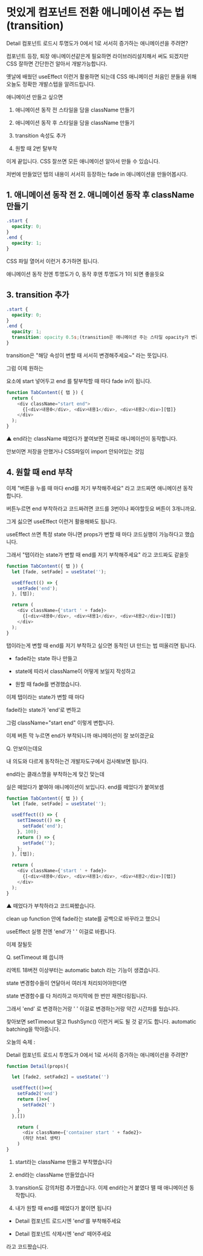 # 멋있게 컴포넌트 전환 애니메이션 주는 법 (transition)

Detail 컴포넌트 로드시 투명도가 0에서 1로 서서히 증가하는 애니메이션을 주려면?

컴포넌트 등장, 퇴장 애니메이션같은게 필요하면 라이브러리설치해서 써도 되겠지만 CSS 잘하면 간단한건 알아서 개발가능합니다.

옛날에 배웠던 useEffect 이런거 활용하면 되는데 CSS 애니메이션 처음인 분들을 위해 오늘도 정확한 개발스텝을 알려드립니다.

애니메이션 만들고 싶으면

1. 애니메이션 동작 전 스타일을 담을 className 만들기

2. 애니메이션 동작 후 스타일을 담을 className 만들기

3. transition 속성도 추가

4. 원할 때 2번 탈부착

이게 끝입니다. CSS 잘쓰면 모든 애니메이션 알아서 만들 수 있습니다.

저번에 만들었던 탭의 내용이 서서히 등장하는 fade in 애니메이션을 만들어봅시다.

## 1. 애니메이션 동작 전 2. 애니메이션 동작 후 className 만들기

```css
.start {
  opacity: 0;
}
.end {
  opacity: 1;
}
```

CSS 파일 열어서 이런거 추가하면 됩니다.

애니메이션 동작 전엔 투명도가 0, 동작 후엔 투명도가 1이 되면 좋을듯요

## 3. transition 추가

```css
.start {
  opacity: 0;
}
.end {
  opacity: 1;
  transition: opacity 0.5s;(transition은 애니메이션 주는 스타일 opacity가 변경될때 0.5초에 걸쳐서 변경해 주세요란 뜻)
}
```

transition은 "해당 속성이 변할 때 서서히 변경해주세요~" 라는 뜻입니다.

그럼 이제 원하는 <div> 요소에 start 넣어두고 end 를 탈부착할 때 마다 fade in이 됩니다.

```ts
function TabContent({ 탭 }) {
  return (
    <div className="start end">
      {[<div>내용0</div>, <div>내용1</div>, <div>내용2</div>][탭]}
    </div>
  );
}
```

▲ end라는 className 떼었다가 붙여보면 진짜로 애니메이션이 동작합니다.

안보이면 저장을 안했거나 CSS파일이 import 안되어있는 것임

## 4. 원할 때 end 부착

이제 "버튼을 누를 때 마다 end를 저기 부착해주세요" 라고 코드짜면 애니메이션 동작합니다.

버튼누르면 end 부착하라고 코드짜려면 코드를 3번이나 짜야할듯요 버튼이 3개니까요.

그게 싫으면 useEffect 이런거 활용해봐도 됩니다.

useEffect 쓰면 특정 state 아니면 props가 변할 때 마다 코드실행이 가능하다고 했습니다.

그래서 "탭이라는 state가 변할 때 end를 저기 부착해주세요" 라고 코드짜도 같을듯

```ts
function TabContent({ 탭 }) {
  let [fade, setFade] = useState('');

  useEffect(() => {
    setFade('end');
  }, [탭]);

  return (
    <div className={'start ' + fade}>
      {[<div>내용0</div>, <div>내용1</div>, <div>내용2</div>][탭]}
    </div>
  );
}
```

탭이라는게 변할 때 end를 저기 부착하고 싶으면 동적인 UI 만드는 법 떠올리면 됩니다.

- fade라는 state 하나 만들고

- state에 따라서 className이 어떻게 보일지 작성하고

- 원할 때 fade를 변경했습니다.

이제 탭이라는 state가 변할 때 마다

fade라는 state가 'end'로 변하고

그럼 className="start end" 이렇게 변합니다.

이제 버튼 막 누르면 end가 부착되니까 애니메이션이 잘 보이겠군요

Q. 안보이는데요

내 의도와 다르게 동작하는건 개발자도구에서 검사해보면 됩니다.

end라는 클래스명을 부착하는게 맞긴 맞는데

실은 떼었다가 붙여야 애니메이션이 보입니다. end를 떼었다가 붙여보셈

```ts
function TabContent({ 탭 }) {
  let [fade, setFade] = useState('');

  useEffect(() => {
    setTImeout(() => {
      setFade('end');
    }, 100);
    return () => {
      setFade('');
    };
  }, [탭]);

  return (
    <div className={'start ' + fade}>
      {[<div>내용0</div>, <div>내용1</div>, <div>내용2</div>][탭]}
    </div>
  );
}
```

▲ 떼었다가 부착하라고 코드짜봤습니다.

clean up function 안에 fade라는 state를 공백으로 바꾸라고 했으니

useEffect 실행 전엔 'end'가 ' ' 이걸로 바뀝니다.

이제 잘될듯

Q. setTimeout 왜 씁니까

리액트 18버전 이상부터는 automatic batch 라는 기능이 생겼습니다.

state 변경함수들이 연달아서 여러개 처리되어야한다면

state 변경함수를 다 처리하고 마지막에 한 번만 재렌더링됩니다.

그래서 'end' 로 변경하는거랑 ' ' 이걸로 변경하는거랑 약간 시간차를 뒀습니다.

찾아보면 setTimeout 말고 flushSync() 이런거 써도 될 것 같기도 합니다. automatic batching을 막아줍니다.

오늘의 숙제 :

Detail 컴포넌트 로드시 투명도가 0에서 1로 서서히 증가하는 애니메이션을 주려면?

```ts
function Detail(props){

  let [fade2, setFade2] = useState('')

  useEffect(()=>{
    setFade2('end')
    return ()=>{
      setFade2('')
    }
  },[])

    return (
      <div className={'container start ' + fade2}>
      (하단 html 생략)
    )
}
```

1. start라는 className 만들고 부착했습니다

2. end라는 className 만들었습니다

3. transition도 강의처럼 추가했습니다. 이제 end라는거 붙였다 뗄 때 애니메이션 동작합니다.

4. 내가 원할 때 end를 떼었다가 붙이면 됩니다

- Detail 컴포넌트 로드시엔 'end'를 부착해주세요

- Detail 컴포넌트 삭제시엔 'end' 떼어주세요

라고 코드짰습니다.
